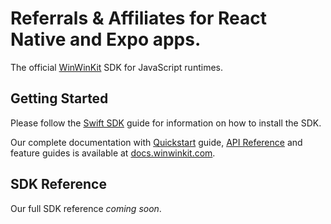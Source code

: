 # Referrals & Affiliates for React Native and Expo apps.

The official [WinWinKit](https://winwinkit.com) SDK for JavaScript runtimes.

## Getting Started

Please follow the [Swift SDK](https://docs.winwinkit.com/integrations/typescript-sdk) guide for information on how to install the SDK.

Our complete documentation with [Quickstart](https://docs.winwinkit.com/quickstart) guide, [API Reference](https://docs.winwinkit.com/api-reference) and feature guides is available at [docs.winwinkit.com](https://docs.winwinkit.com).

## SDK Reference

Our full SDK reference _coming soon_.
